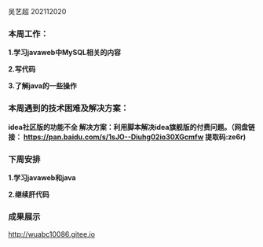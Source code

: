 吴艺超 202112020

### 本周工作：

**1.学习javaweb中MySQL相关的内容**

**2.写代码**

**3.了解java的一些操作**

### 本周遇到的技术困难及解决方案：

**idea社区版的功能不全    解决方案：利用脚本解决idea旗舰版的付费问题。（网盘链接： https://pan.baidu.com/s/1sJO--Diuhg02io30XGcmfw 提取码:ze6r)** 

### 下周安排

**1.学习javaweb和java**

**2.继续肝代码**

### 成果展示

http://wuabc10086.gitee.io